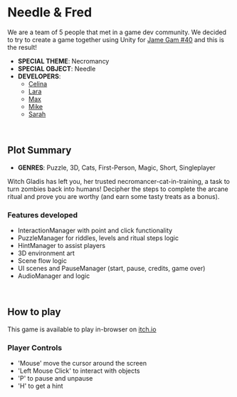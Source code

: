 
# Needle & Fred  
We are a team of 5 people that met in a game dev community. We decided to try to create a game together using Unity for [Jame Gam #40](https://itch.io/jam/jame-gam-40) and this is the result!  
* **SPECIAL THEME**: Necromancy
* **SPECIAL OBJECT**: Needle
* **DEVELOPERS**:
  * [Celina](https://cbasa.itch.io)
  * [Lara](https://laraburic.itch.io)
  * [Max](https://frogfriendmax.itch.io)
  * [Mike](https://mike413318.itch.io)
  * [Sarah](https://marshmllow.itch.io)  

<br /> 

## Plot Summary  
* **GENRES**: Puzzle, 3D, Cats, First-Person, Magic, Short, Singleplayer
  
Witch Gladis has left you, her trusted necromancer-cat-in-training, a task to turn zombies back into humans!  Decipher the steps to complete the arcane ritual and prove you are worthy (and earn some tasty treats as a bonus).  

### Features developed

* InteractionManager with point and click functionality
* PuzzleManager for riddles, levels and ritual steps logic
* HintManager to assist players
* 3D environment art
* Scene flow logic
* UI scenes and PauseManager (start, pause, credits, game over)
* AudioManager and logic

<br /> 

## How to play
This game is available to play in-browser on [itch.io](https://marshmllow.itch.io/threeconkers)

### Player Controls
* 'Mouse' move the cursor around the screen  
* 'Left Mouse Click' to interact with objects  
* 'P' to pause and unpause  
* 'H' to get a hint  

